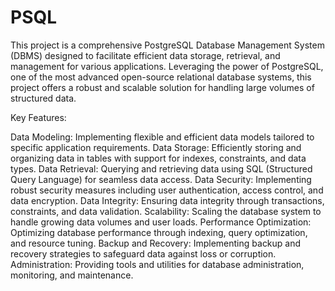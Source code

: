 # PSQL

This project is a comprehensive PostgreSQL Database Management System (DBMS) designed to facilitate efficient data storage, retrieval, and management for various applications. Leveraging the power of PostgreSQL, one of the most advanced open-source relational database systems, this project offers a robust and scalable solution for handling large volumes of structured data.

Key Features:

Data Modeling: Implementing flexible and efficient data models tailored to specific application requirements.
Data Storage: Efficiently storing and organizing data in tables with support for indexes, constraints, and data types.
Data Retrieval: Querying and retrieving data using SQL (Structured Query Language) for seamless data access.
Data Security: Implementing robust security measures including user authentication, access control, and data encryption.
Data Integrity: Ensuring data integrity through transactions, constraints, and data validation.
Scalability: Scaling the database system to handle growing data volumes and user loads.
Performance Optimization: Optimizing database performance through indexing, query optimization, and resource tuning.
Backup and Recovery: Implementing backup and recovery strategies to safeguard data against loss or corruption.
Administration: Providing tools and utilities for database administration, monitoring, and maintenance.
